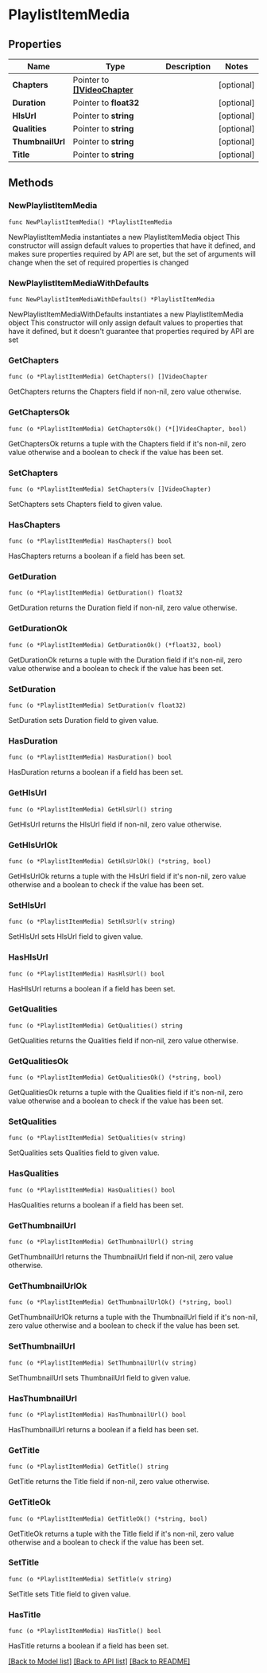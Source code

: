 # PlaylistItemMedia

## Properties

Name | Type | Description | Notes
------------ | ------------- | ------------- | -------------
**Chapters** | Pointer to [**[]VideoChapter**](VideoChapter.md) |  | [optional] 
**Duration** | Pointer to **float32** |  | [optional] 
**HlsUrl** | Pointer to **string** |  | [optional] 
**Qualities** | Pointer to **string** |  | [optional] 
**ThumbnailUrl** | Pointer to **string** |  | [optional] 
**Title** | Pointer to **string** |  | [optional] 

## Methods

### NewPlaylistItemMedia

`func NewPlaylistItemMedia() *PlaylistItemMedia`

NewPlaylistItemMedia instantiates a new PlaylistItemMedia object
This constructor will assign default values to properties that have it defined,
and makes sure properties required by API are set, but the set of arguments
will change when the set of required properties is changed

### NewPlaylistItemMediaWithDefaults

`func NewPlaylistItemMediaWithDefaults() *PlaylistItemMedia`

NewPlaylistItemMediaWithDefaults instantiates a new PlaylistItemMedia object
This constructor will only assign default values to properties that have it defined,
but it doesn't guarantee that properties required by API are set

### GetChapters

`func (o *PlaylistItemMedia) GetChapters() []VideoChapter`

GetChapters returns the Chapters field if non-nil, zero value otherwise.

### GetChaptersOk

`func (o *PlaylistItemMedia) GetChaptersOk() (*[]VideoChapter, bool)`

GetChaptersOk returns a tuple with the Chapters field if it's non-nil, zero value otherwise
and a boolean to check if the value has been set.

### SetChapters

`func (o *PlaylistItemMedia) SetChapters(v []VideoChapter)`

SetChapters sets Chapters field to given value.

### HasChapters

`func (o *PlaylistItemMedia) HasChapters() bool`

HasChapters returns a boolean if a field has been set.

### GetDuration

`func (o *PlaylistItemMedia) GetDuration() float32`

GetDuration returns the Duration field if non-nil, zero value otherwise.

### GetDurationOk

`func (o *PlaylistItemMedia) GetDurationOk() (*float32, bool)`

GetDurationOk returns a tuple with the Duration field if it's non-nil, zero value otherwise
and a boolean to check if the value has been set.

### SetDuration

`func (o *PlaylistItemMedia) SetDuration(v float32)`

SetDuration sets Duration field to given value.

### HasDuration

`func (o *PlaylistItemMedia) HasDuration() bool`

HasDuration returns a boolean if a field has been set.

### GetHlsUrl

`func (o *PlaylistItemMedia) GetHlsUrl() string`

GetHlsUrl returns the HlsUrl field if non-nil, zero value otherwise.

### GetHlsUrlOk

`func (o *PlaylistItemMedia) GetHlsUrlOk() (*string, bool)`

GetHlsUrlOk returns a tuple with the HlsUrl field if it's non-nil, zero value otherwise
and a boolean to check if the value has been set.

### SetHlsUrl

`func (o *PlaylistItemMedia) SetHlsUrl(v string)`

SetHlsUrl sets HlsUrl field to given value.

### HasHlsUrl

`func (o *PlaylistItemMedia) HasHlsUrl() bool`

HasHlsUrl returns a boolean if a field has been set.

### GetQualities

`func (o *PlaylistItemMedia) GetQualities() string`

GetQualities returns the Qualities field if non-nil, zero value otherwise.

### GetQualitiesOk

`func (o *PlaylistItemMedia) GetQualitiesOk() (*string, bool)`

GetQualitiesOk returns a tuple with the Qualities field if it's non-nil, zero value otherwise
and a boolean to check if the value has been set.

### SetQualities

`func (o *PlaylistItemMedia) SetQualities(v string)`

SetQualities sets Qualities field to given value.

### HasQualities

`func (o *PlaylistItemMedia) HasQualities() bool`

HasQualities returns a boolean if a field has been set.

### GetThumbnailUrl

`func (o *PlaylistItemMedia) GetThumbnailUrl() string`

GetThumbnailUrl returns the ThumbnailUrl field if non-nil, zero value otherwise.

### GetThumbnailUrlOk

`func (o *PlaylistItemMedia) GetThumbnailUrlOk() (*string, bool)`

GetThumbnailUrlOk returns a tuple with the ThumbnailUrl field if it's non-nil, zero value otherwise
and a boolean to check if the value has been set.

### SetThumbnailUrl

`func (o *PlaylistItemMedia) SetThumbnailUrl(v string)`

SetThumbnailUrl sets ThumbnailUrl field to given value.

### HasThumbnailUrl

`func (o *PlaylistItemMedia) HasThumbnailUrl() bool`

HasThumbnailUrl returns a boolean if a field has been set.

### GetTitle

`func (o *PlaylistItemMedia) GetTitle() string`

GetTitle returns the Title field if non-nil, zero value otherwise.

### GetTitleOk

`func (o *PlaylistItemMedia) GetTitleOk() (*string, bool)`

GetTitleOk returns a tuple with the Title field if it's non-nil, zero value otherwise
and a boolean to check if the value has been set.

### SetTitle

`func (o *PlaylistItemMedia) SetTitle(v string)`

SetTitle sets Title field to given value.

### HasTitle

`func (o *PlaylistItemMedia) HasTitle() bool`

HasTitle returns a boolean if a field has been set.


[[Back to Model list]](../README.md#documentation-for-models) [[Back to API list]](../README.md#documentation-for-api-endpoints) [[Back to README]](../README.md)


